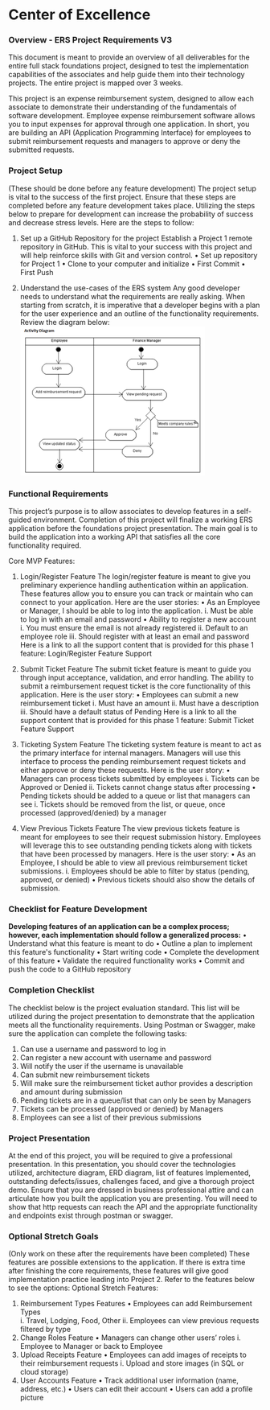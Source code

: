 # Center of Excellence
### Overview - ERS Project Requirements V3

This document is meant to provide an overview of all deliverables for the entire full stack foundations project, designed to test the implementation capabilities of the associates and help guide them into their technology projects. The entire project is mapped over 3 weeks.

This project is an expense reimbursement system, designed to allow each associate to demonstrate their understanding of the fundamentals of software development. Employee expense reimbursement software allows you to input expenses for approval through one application. In short, you are building an API (Application Programming Interface) for employees to submit reimbursement requests and managers to approve or deny the submitted requests.

### Project Setup
(These should be done before any feature development)
The project setup is vital to the success of the first project. Ensure that these steps are completed before any feature development takes place. Utilizing the steps below to prepare for development can increase the probability of success and decrease stress levels. Here are the steps to follow:

1.	Set up a GitHub Repository for the project
Establish a Project 1 remote repository in GitHub. This is vital to your success with this project and will help reinforce skills with Git and version control.
•	Set up repository for Project 1
•	Clone to your computer and initialize
•	First Commit
•	First Push

2.	Understand the use-cases of the ERS system
Any good developer needs to understand what the requirements are really asking. When starting from scratch, it is imperative that a developer begins with a plan for the user experience and an outline of the functionality requirements. Review the diagram below:
![activity diagram](./images/activity_diagram.png)

### Functional Requirements
This project’s purpose is to allow associates to develop features in a self-guided environment. Completion of this project will finalize a working ERS application before the foundations project presentation. The main goal is to build the application into a working API that satisfies all the core functionality required.

Core MVP Features:
1.	Login/Register Feature
The login/register feature is meant to give you preliminary experience handling authentication within an application. These features allow you to ensure you can track or maintain who can connect to your application. Here are the user stories:
•	As an Employee or Manager, I should be able to log into the application.
i.	Must be able to log in with an email and password
•	Ability to register a new account 
i.	You must ensure the email is not already registered 
ii.	Default to an employee role 
iii.	Should register with at least an email and password
Here is a link to all the support content that is provided for this phase 1 feature:
Login/Register Feature Support

2.	Submit Ticket Feature
The submit ticket feature is meant to guide you through input acceptance, validation, and error handling. The ability to submit a reimbursement request ticket is the core functionality of this application. Here is the user story:
•	Employees can submit a new reimbursement ticket 
i.	Must have an amount 
ii.	Must have a description 
iii.	Should have a default status of Pending
Here is a link to all the support content that is provided for this phase 1 feature:
Submit Ticket Feature Support

3.	Ticketing System Feature
The ticketing system feature is meant to act as the primary interface for internal managers. Managers will use this interface to process the pending reimbursement request tickets and either approve or deny these requests. Here is the user story:
•	Managers can process tickets submitted by employees 
i.	Tickets can be Approved or Denied 
ii.	Tickets cannot change status after processing 
•	Pending tickets should be added to a queue or list that managers can see 
i.	Tickets should be removed from the list, or queue, once processed (approved/denied) by a manager

4.	View Previous Tickets Feature
The view previous tickets feature is meant for employees to see their request submission history. Employees will leverage this to see outstanding pending tickets along with tickets that have been processed by managers. Here is the user story:
•	As an Employee, I should be able to view all previous reimbursement ticket submissions. 
i.	Employees should be able to filter by status (pending, approved, or denied)
•	Previous tickets should also show the details of submission.


### Checklist for Feature Development
**Developing features of an application can be a complex process; however, each implementation should follow a generalized process:**
•	Understand what this feature is meant to do
•	Outline a plan to implement this feature's functionality
•	Start writing code
•	Complete the development of this feature
•	Validate the required functionality works
•	Commit and push the code to a GitHub repository


### Completion Checklist
The checklist below is the project evaluation standard.
This list will be utilized during the project presentation to demonstrate that the application meets all the functionality requirements.
Using Postman or Swagger, make sure the application can complete the following tasks:
1.	Can use a username and password to log in
2.	Can register a new account with username and password
3.	Will notify the user if the username is unavailable
4.	Can submit new reimbursement tickets
5.	Will make sure the reimbursement ticket author provides a description and amount during submission
6.	Pending tickets are in a queue/list that can only be seen by Managers
7.	Tickets can be processed (approved or denied) by Managers
8.	Employees can see a list of their previous submissions


### Project Presentation
At the end of this project, you will be required to give a professional presentation. In this presentation, you should cover the technologies utilized, architecture diagram, ERD diagram, list of features Implemented, outstanding defects/issues, challenges faced, and give a thorough project demo. Ensure that you are dressed in business professional attire and can articulate how you built the application you are presenting. You will need to show that http requests can reach the API and the appropriate functionality and endpoints exist through postman or swagger.

### Optional Stretch Goals 
(Only work on these after the requirements have been completed)
These features are possible extensions to the application. If there is extra time after finishing the core requirements, these features will give good implementation practice leading into Project 2. Refer to the features below to see the options:
Optional Stretch Features:
1.	Reimbursement Types Features
•	Employees can add Reimbursement Types  
i.	Travel, Lodging, Food, Other 
ii.	Employees can view previous requests filtered by type
2.	Change Roles Feature
•	Managers can change other users’ roles
i.	Employee to Manager or back to Employee
3.	Upload Receipts Feature
•	Employees can add images of receipts to their reimbursement requests
i.	Upload and store images (in SQL or cloud storage)
4.	User Accounts Feature
•	Track additional user information (name, address, etc.) 
•	Users can edit their account 
•	Users can add a profile picture
